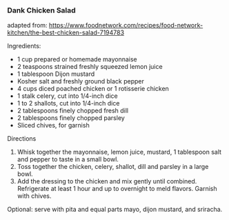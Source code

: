 ### Dank Chicken Salad

adapted from: https://www.foodnetwork.com/recipes/food-network-kitchen/the-best-chicken-salad-7194783

Ingredients:
- 1 cup prepared or homemade mayonnaise
- 2 teaspoons strained freshly squeezed lemon juice
- 1 tablespoon Dijon mustard
- Kosher salt and freshly ground black pepper
- 4 cups diced poached chicken or 1 rotisserie chicken
- 1 stalk celery, cut into 1/4-inch dice
- 1 to 2 shallots, cut into 1/4-inch dice
- 2 tablespoons finely chopped fresh dill
- 2 tablespoons finely chopped parsley
- Sliced chives, for garnish

Directions
1. Whisk together the mayonnaise, lemon juice, mustard, 1 tablespoon salt and pepper to taste in a small bowl.
2. Toss together the chicken, celery, shallot, dill and parsley in a large bowl.
3. Add the dressing to the chicken and mix gently until combined. Refrigerate at least 1 hour and up to overnight to meld flavors. Garnish with chives.

Optional: serve with pita and equal parts mayo, dijon mustard, and sriracha. 
